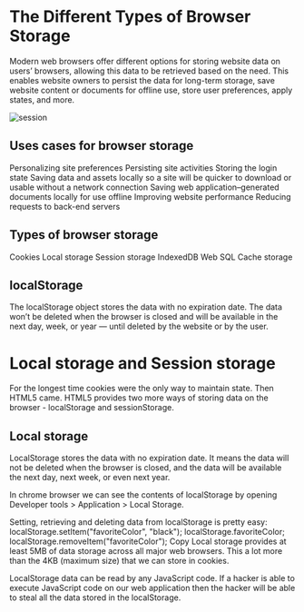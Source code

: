# The Different Types of Browser Storage
Modern web browsers offer different options for storing website data on users’ browsers, allowing this data to be retrieved based on the need. This enables website owners to persist the data for long-term storage, save website content or documents for offline use, store user preferences, apply states, and more.

![session](https://developer-chrome-com.imgix.net/image/admin/D0n4Y2LgEnwi2x98f4Su.png?w=964)
## Uses cases for browser storage
Personalizing site preferences
Persisting site activities
Storing the login state
Saving data and assets locally so a site will be quicker to download or usable without a network connection
Saving web application–generated documents locally for use offline
Improving website performance
Reducing requests to back-end servers
## Types of browser storage
Cookies
Local storage
Session storage
IndexedDB
Web SQL
Cache storage

## localStorage
The localStorage object stores the data with no expiration date. The data won’t be deleted when the browser is closed and will be available in the next day, week, or year — until deleted by the website or by the user.

# Local storage and Session storage
For the longest time cookies were the only way to maintain state. Then HTML5 came. HTML5 provides two more ways of storing data on the browser - localStorage and sessionStorage.

## Local storage
LocalStorage stores the data with no expiration date. It means the data will not be deleted when the browser is closed, and the data will be available the next day, next week, or even next year.

In chrome browser we can see the contents of localStorage by opening Developer tools > Application > Local Storage.

Setting, retrieving and deleting data from localStorage is pretty easy:
localStorage.setItem("favoriteColor", "black");
localStorage.favoriteColor;
localStorage.removeItem("favoriteColor");
Copy
Local storage provides at least 5MB of data storage across all major web browsers. This a lot more than the 4KB (maximum size) that we can store in cookies.

LocalStorage data can be read by any JavaScript code. If a hacker is able to execute JavaScript code on our web application then the hacker will be able to steal all the data stored in the localStorage.
